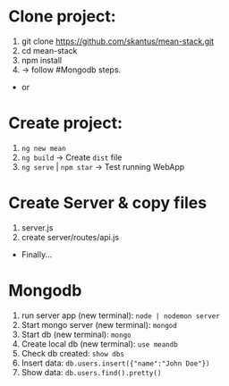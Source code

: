 # Clone project:
1. git clone https://github.com/skantus/mean-stack.git
2. cd mean-stack
3. npm install
4. -> follow #Mongodb steps.

- or

# Create project:
1. `ng new mean`
2. `ng build` -> Create `dist` file
3. `ng serve` | `npm star` -> Test running WebApp

# Create Server & copy files
1. server.js
2. create server/routes/api.js

- Finally...

# Mongodb
1. run server app (new terminal): `node | nodemon server`
2. Start mongo server (new terminal): `mongod`
3. Start db (new terminal): `mongo`
4. Create local db (new terminal): `use meandb`
5. Check db created: `show dbs`
6. Insert data: `db.users.insert({"name":"John Doe"})`
7. Show data: `db.users.find().pretty()`
